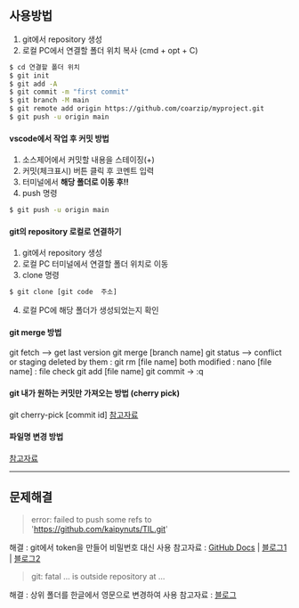 ## 사용방법
1. git에서 repository 생성
2. 로컬 PC에서 연결할 폴더 위치 복사 (cmd + opt + C)
```bash
$ cd 연결할 폴더 위치
$ git init
$ git add -A
$ git commit -m "first commit"
$ git branch -M main
$ git remote add origin https://github.com/coarzip/myproject.git
$ git push -u origin main 
```

#### vscode에서 작업 후 커밋 방법
1. 소스제어에서 커밋할 내용을 스테이징(+)
2. 커밋(체크표시) 버튼 클릭 후 코멘트 입력
3. 터미널에서 **해당 폴더로 이동 후!!** 
4. push 명령
```bash
$ git push -u origin main
```

#### git의 repository 로컬로 연결하기
1. git에서 repository 생성
2. 로컬 PC 터미널에서 연결할 폴더 위치로 이동
3. clone 명령
```bash
$ git clone [git code  주소]
```
4. 로컬 PC에 해당 폴더가 생성되었는지 확인


#### git merge 방법
git fetch --> get last version
git merge [branch name]
git status  --> conflict or staging
    deleted by them : git rm [file name]
    both modified : 
        nano [file name] : file check
        git add [file name]
git commit -> :q

#### git 내가 원하는 커밋만 가져오는 방법 (cherry pick)
git cherry-pick [commit id]
[참고자료](https://velog.io/@mollog/Git-Cherry-Pick-%EB%82%B4%EA%B0%80-%EC%9B%90%ED%95%98%EB%8A%94-%EC%BB%A4%EB%B0%8B%EB%A7%8C-%EA%B0%80%EC%A0%B8%EC%98%A4%EA%B8%B0)

#### 파일명 변경 방법
[참고자료](https://dev-hyun.tistory.com/162)
<br>

-----
## 문제해결

> error: failed to push some refs to 'https://github.com/kaipynuts/TIL.git'

해결 : git에서 token을 만들어 비밀번호 대신 사용
참고자료 : [GitHub Docs](https://docs.github.com/en/authentication/keeping-your-account-and-data-secure/creating-a-personal-access-token) | [블로그1](https://shinye0213.tistory.com/105) | [블로그2](https://hyeo-noo.tistory.com/184)


> git: fatal ... is outside repository at ...

해결 : 상위 폴더를 한글에서 영문으로 변경하여 사용
참고자료 : [블로그](https://gyong0117.tistory.com/entry/M1-%EB%A7%A5%EB%B6%81-Git-fatal-is-outside-repository-at-%EC%98%A4%EB%A5%98-%ED%95%B4%EA%B2%B0)